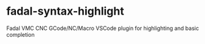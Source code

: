 # fadal-syntax-highlight
 Fadal VMC CNC GCode/NC/Macro VSCode plugin for highlighting and basic completion
